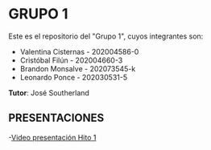 # GRUPO 1
Este es el repositorio del "Grupo 1", cuyos integrantes son:

- Valentina Cisternas - 202004586-0
- Cristóbal Filún - 202004660-3
- Brandon Monsalve - 202073545-k
- Leonardo Ponce - 202030531-5

__Tutor__: José Southerland

## PRESENTACIONES

-[Video presentación Hito 1](https://youtu.be/vs10hXYqV3Y)
